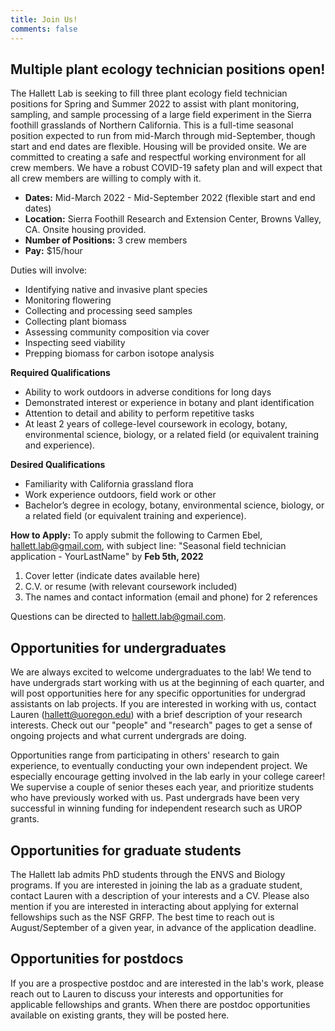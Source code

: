 ```yaml
---
title: Join Us!
comments: false
---
```


## Multiple plant ecology technician positions open! 
The Hallett Lab is seeking to fill three plant ecology field technician positions for Spring and Summer 2022 to assist with plant monitoring, sampling, and sample processing of a large field experiment in the Sierra foothill grasslands of Northern California. This is a full-time seasonal position expected to run from mid-March through mid-September, though start and end dates are flexible. Housing will be provided onsite. We are committed to creating a safe and respectful working environment for all crew members. We have a robust COVID-19 safety plan and will expect that all crew members are willing to comply with it.

- **Dates:** Mid-March 2022 - Mid-September 2022 (flexible start and end dates)
- **Location:** Sierra Foothill Research and Extension Center, Browns Valley, CA. Onsite housing provided.
- **Number of Positions:** 3 crew members
- **Pay:** $15/hour 
 



Duties will involve:
- Identifying native and invasive plant species
- Monitoring flowering
- Collecting and processing seed samples
- Collecting plant biomass
- Assessing community composition via cover
- Inspecting seed viability
- Prepping biomass for carbon isotope analysis
  

**Required Qualifications**
- Ability to work outdoors in adverse conditions for long days
- Demonstrated interest or experience in botany and plant identification
- Attention to detail and ability to perform repetitive tasks
- At least 2 years of college-level coursework in ecology, botany, environmental science, biology, or a related field (or equivalent training and experience).

**Desired Qualifications**
- Familiarity with California grassland flora
- Work experience outdoors, field work or other
- Bachelor’s degree in ecology, botany, environmental science, biology, or a related field (or equivalent training and experience).
  


**How to Apply:**
To apply submit the following to Carmen Ebel, hallett.lab@gmail.com, 
with subject line: "Seasonal field technician application - YourLastName" by **Feb 5th, 2022**

1) Cover letter (indicate dates available here) 
2) C.V. or resume (with relevant coursework included)  
3) The names and contact information (email and phone) for 2 references  


Questions can be directed to hallett.lab@gmail.com.


## Opportunities for undergraduates
We are always excited to welcome undergraduates to the lab! We tend to have undergrads start working with us at the beginning of each quarter, and will post opportunities here for any specific opportunities for undergrad assistants on lab projects. If you are interested in working with us, contact Lauren (hallett@uoregon.edu) with a brief description of your research interests. Check out our "people" and "research" pages to get a sense of ongoing projects and what current undergrads are doing.

Opportunities range from participating in others' research to gain experience, to eventually conducting your own independent project. We especially encourage getting involved in the lab early in your college career! We supervise a couple of senior theses each year, and prioritize students who have previously worked with us. Past undergrads have been very successful in winning funding for independent research such as UROP grants.


## Opportunities for graduate students
The Hallett lab admits PhD students through the ENVS and Biology programs. If you are interested in joining the lab as a graduate student, contact Lauren with a description of your interests and a CV. Please also mention if you are interested in interacting about applying for external fellowships such as the NSF GRFP. The best time to reach out is August/September of a given year, in advance of the application deadline. 


## Opportunities for postdocs
If you are a prospective postdoc and are interested in the lab's work, please reach out to Lauren to discuss your interests and opportunities for applicable fellowships and grants.
When there are postdoc opportunities available on existing grants, they will be posted here.


